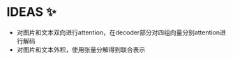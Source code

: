 # IDEAS :sparkles:

  - 对图片和文本双向进行attention，在decoder部分对四组向量分别attention进行解码
  - 对图片和文本外积，使用张量分解得到联合表示
